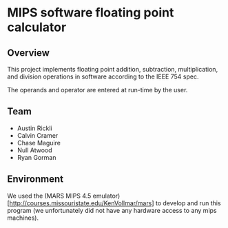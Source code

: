 # MIPS software floating point calculator

## Overview

This project implements floating point addition, subtraction, multiplication, and division operations in software according to the IEEE 754 spec.

The operands and operator are entered at run-time by the user.

## Team

* Austin Rickli
* Calvin Cramer
* Chase Maguire
* Null Atwood
* Ryan Gorman

## Environment

We used the (MARS MIPS 4.5 emulator)[http://courses.missouristate.edu/KenVollmar/mars] to develop and run this program (we unfortunately did not have any hardware access to any mips machines).

